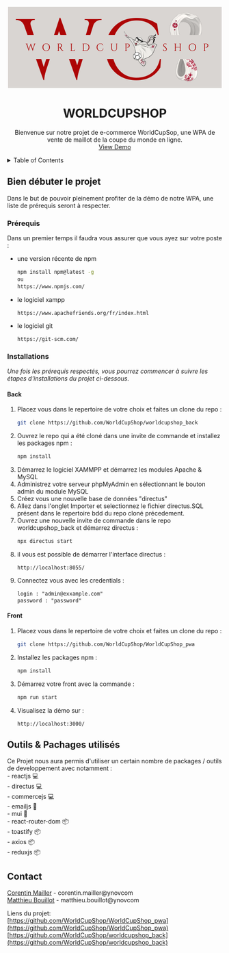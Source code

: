 <!-- PROJECT LOGO -->
<br />
<div align="center">
  <a href="https://github.com/B3INGLOG2022/WorldCupShop">
    <img src="features/WORLDCUPSHOP_logo.png" alt="Logo">
  </a>

  <h1 align="center">WORLDCUPSHOP</h1>

  <p align="center">
    Bienvenue sur notre projet de e-commerce WorldCupSop, une WPA de vente de maillot de la coupe du monde en ligne.
    <br />
    <a href="">View Demo</a>
  </p>
</div>

<details>
  <summary>Table of Contents</summary>
  <ol>
    <li>
      <a href="#getting-started">Bien débuter le projet</a>
      <ul>
        <li><a href="#prerequisites">Prérequis</a></li>
        <li><a href="#installation">Installations</a>
         <ul>
            <li><a href="#back">Back</a></li>
            <li><a href="#front">Front</a></li>
        </ul>
        </li>
      </ul>
    </li>
    <li><a href="#tools">Outils & Pachages utilisés</a></li>
    <li><a href="#contact">Contact</a></li>
  </ol>
</details>

<div id='getting-started'/>
<h2> Bien débuter le projet </h2>

Dans le but de pouvoir pleinement profiter de la démo de notre WPA, une liste de prérequis seront à respecter.

<div id='prerequisites'/>
<h3> Prérequis </h3>

Dans un premier temps il faudra vous assurer que vous ayez sur votre poste :

* une version récente de npm
  ```sh
  npm install npm@latest -g
  ou
  https://www.npmjs.com/
  ```
* le logiciel xampp
  ```
  https://www.apachefriends.org/fr/index.html
  ```
* le logiciel git
  ```
  https://git-scm.com/
  ```

<div id='installation'/>
<h3> Installations </h3>

_Une fois les prérequis respectés, vous pourrez commencer à suivre les étapes d'installations du projet ci-dessous._

<div id='back'/>
<h4> Back </h4>

1. Placez vous dans le repertoire de votre choix et faites un clone du repo :
   ```sh
   git clone https://github.com/WorldCupShop/worldcupshop_back
   ```
2. Ouvrez le repo qui a été cloné dans une invite de commande et installez les packages npm :
   ```sh
   npm install
   ```
3. Démarrez le logiciel XAMMPP et démarrez les modules Apache & MySQL
4. Administrez votre serveur phpMyAdmin en sélectionnant le bouton admin du module MySQL
5. Créez vous une nouvelle base de données "directus"
6. Allez dans l'onglet Importer et selectionnez le fichier directus.SQL présent dans le repertoire bdd du repo cloné précedement.
7. Ouvrez une nouvelle invite de commande dans le repo worldcupshop_back et démarrez directus :
   ```sh
   npx directus start
   ```
8. il vous est possible de démarrer l'interface directus :
    ```
   http://localhost:8055/
   ```
9. Connectez vous avec les credentials :
    ```
    login : "admin@exxample.com"
    password : "password"
   ```

<div id='front'/>
<h4> Front </h4>

1. Placez vous dans le repertoire de votre choix et faites un clone du repo :
   ```sh
   git clone https://github.com/WorldCupShop/WorldCupShop_pwa
   ```
2. Installez les packages npm :
   ```sh
   npm install
   ```
3. Démarrez votre front avec la commande :
    ```sh
   npm run start
   ```
4. Visualisez la démo sur :
   ```
   http://localhost:3000/
   ```

<div id='tools'/>
<h2>  Outils & Pachages utilisés </h2>

Ce Projet nous aura permis d'utiliser un certain nombre de packages / outils de developpement avec notamment : <br>
    - reactjs 💻 <br>
    - directus 💻 <br>
    - commercejs 💻 <br>
    - emailjs 📖 <br>
    - mui 📖 <br>
    - react-router-dom 📦 <br>
    - toastify 📦 <br>
    - axios 📦 <br>
    - reduxjs 📦 <br>


<div id='contact'/>
<h2>  Contact </h2>

[Corentin Mailler](https://www.linkedin.com/in/corentin-mailler/) - corentin.mailler@ynovcom <br>
[Matthieu Bouillot](https://www.linkedin.com/in/matthieu-bouillot/) - matthieu.bouillot@ynovcom <br>

Liens du projet: <br>
[https://github.com/WorldCupShop/WorldCupShop_pwa](https://github.com/WorldCupShop/WorldCupShop_pwa) <br>
[https://github.com/WorldCupShop/worldcupshop_back](https://github.com/WorldCupShop/worldcupshop_back) 
